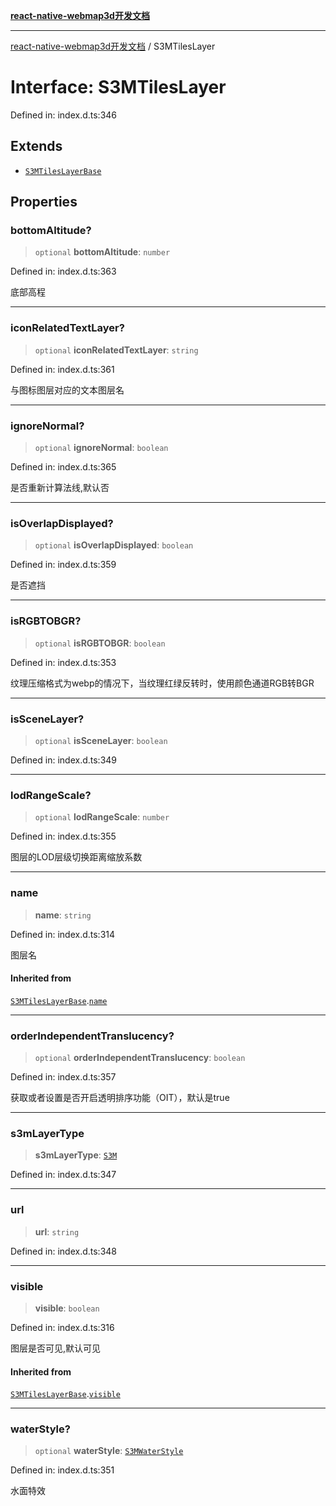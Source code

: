 [**react-native-webmap3d开发文档**](../README.md)

***

[react-native-webmap3d开发文档](../globals.md) / S3MTilesLayer

# Interface: S3MTilesLayer

Defined in: index.d.ts:346

## Extends

- [`S3MTilesLayerBase`](S3MTilesLayerBase.md)

## Properties

### bottomAltitude?

> `optional` **bottomAltitude**: `number`

Defined in: index.d.ts:363

底部高程

***

### iconRelatedTextLayer?

> `optional` **iconRelatedTextLayer**: `string`

Defined in: index.d.ts:361

与图标图层对应的文本图层名

***

### ignoreNormal?

> `optional` **ignoreNormal**: `boolean`

Defined in: index.d.ts:365

是否重新计算法线,默认否

***

### isOverlapDisplayed?

> `optional` **isOverlapDisplayed**: `boolean`

Defined in: index.d.ts:359

是否遮挡

***

### isRGBTOBGR?

> `optional` **isRGBTOBGR**: `boolean`

Defined in: index.d.ts:353

纹理压缩格式为webp的情况下，当纹理红绿反转时，使用颜色通道RGB转BGR

***

### isSceneLayer?

> `optional` **isSceneLayer**: `boolean`

Defined in: index.d.ts:349

***

### lodRangeScale?

> `optional` **lodRangeScale**: `number`

Defined in: index.d.ts:355

图层的LOD层级切换距离缩放系数

***

### name

> **name**: `string`

Defined in: index.d.ts:314

图层名

#### Inherited from

[`S3MTilesLayerBase`](S3MTilesLayerBase.md).[`name`](S3MTilesLayerBase.md#name)

***

### orderIndependentTranslucency?

> `optional` **orderIndependentTranslucency**: `boolean`

Defined in: index.d.ts:357

获取或者设置是否开启透明排序功能（OIT），默认是true

***

### s3mLayerType

> **s3mLayerType**: [`S3M`](../enumerations/S3MLayerType.md#s3m)

Defined in: index.d.ts:347

***

### url

> **url**: `string`

Defined in: index.d.ts:348

***

### visible

> **visible**: `boolean`

Defined in: index.d.ts:316

图层是否可见,默认可见

#### Inherited from

[`S3MTilesLayerBase`](S3MTilesLayerBase.md).[`visible`](S3MTilesLayerBase.md#visible)

***

### waterStyle?

> `optional` **waterStyle**: [`S3MWaterStyle`](S3MWaterStyle.md)

Defined in: index.d.ts:351

水面特效
